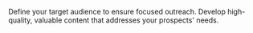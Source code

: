 Define your target audience to ensure focused outreach.
Develop high-quality, valuable content that addresses your prospects' needs.
